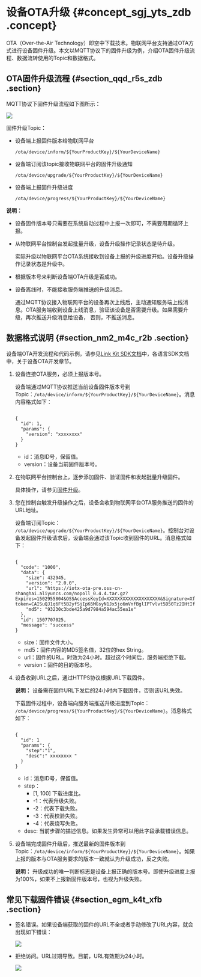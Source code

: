 # 设备OTA升级 {#concept_sgj_yts_zdb .concept}

OTA（Over-the-Air Technology）即空中下载技术。物联网平台支持通过OTA方式进行设备固件升级。本文以MQTT协议下的固件升级为例，介绍OTA固件升级流程、数据流转使用的Topic和数据格式。

## OTA固件升级流程 {#section_qqd_r5s_zdb .section}

MQTT协议下固件升级流程如下图所示：

![](http://static-aliyun-doc.oss-cn-hangzhou.aliyuncs.com/assets/img/14288/155140397411336_zh-CN.png)

固件升级Topic：

-   设备端上报固件版本给物联网平台

    ```
    /ota/device/inform/${YourProductKey}/${YourDeviceName}
    ```

-   设备端订阅该topic接收物联网平台的固件升级通知

    ```
    /ota/device/upgrade/${YourProductKey}/${YourDeviceName}
    ```

-   设备端上报固件升级进度

    ```
    /ota/device/progress/${YourProductKey}/${YourDeviceName}
    ```


**说明：** 

-   设备固件版本号只需要在系统启动过程中上报一次即可，不需要周期循环上报。
-   从物联网平台控制台发起批量升级，设备升级操作记录状态是待升级。

    实际升级以物联网平台OTA系统接收到设备上报的升级进度开始。设备升级操作记录状态是升级中。

-   根据版本号来判断设备端OTA升级是否成功。
-   设备离线时，不能接收服务端推送的升级消息。

    通过MQTT协议接入物联网平台的设备再次上线后，主动通知服务端上线消息。OTA服务端收到设备上线消息，验证该设备是否需要升级。如果需要升级，再次推送升级消息给设备， 否则，不推送消息。


## 数据格式说明 {#section_nm2_m4c_r2b .section}

设备端OTA开发流程和代码示例，请参见[Link Kit SDK文档](https://www.alibabacloud.com/help/product/93051.htm)中，各语言SDK文档中，关于设备OTA开发章节。

1.  设备连接OTA服务，必须上报版本号。

    设备端通过MQTT协议推送当前设备固件版本号到Topic：`/ota/device/inform/${YourProductKey}/${YourDeviceName}`。消息内容格式如下：

    ```
    
    {
      "id": 1,
      "params": {
        "version": "xxxxxxxx"
      }
    }
    ```

    -   id：消息ID号，保留值。
    -   version：设备当前固件版本号。
2.  在物联网平台控制台上，逐步添加固件、验证固件和发起批量升级固件。

    具体操作，请参见[固件升级](../../../../../intl.zh-CN/用户指南/监控运维/固件升级.md#)。

3.  您在控制台触发升级操作之后，设备会收到物联网平台OTA服务推送的固件的URL地址。

    设备端订阅Topic： `/ota/device/upgrade/${YourProductKey}/${YourDeviceName}`。控制台对设备发起固件升级请求后，设备端会通过该Topic收到固件的URL。消息格式如下：

    ```
    
    {
      "code": "1000",
      "data": {
        "size": 432945,
        "version": "2.0.0",
        "url": "https://iotx-ota-pre.oss-cn-shanghai.aliyuncs.com/nopoll_0.4.4.tar.gz?    Expires=1502955804&OSSAccessKeyId=XXXXXXXXXXXXXXXXXXXX&Signature=XfgJu7P6DWWejstKJgXJEH0qAKU%3D&security-  token=CAISuQJ1q6Ft5B2yfSjIpK6MGsyN1Jx5jo6mVnfBglIPTvlvt5D50Tz2IHtIf3NpAusdsv03nWxT7v4flqFyTINVAEvYZJOPKGrGR0DzDbDasumZsJbo4f%2FMQBqEaXPS2MvVfJ%2BzLrf0ceusbFbpjzJ6xaCAGxypQ12iN%2B%2Fr6%2F5gdc9FcQSkL0B8ZrFsKxBltdUROFbIKP%2BpKWSKuGfLC1dysQcO1wEP4K%2BkkMqH8Uic3h%2Boy%2BgJt8H2PpHhd9NhXuV2WMzn2%2FdtJOiTknxR7ARasaBqhelc4zqA%2FPPlWgAKvkXba7aIoo01fV4jN5JXQfAU8KLO8tRjofHWmojNzBJAAPpYSSy3Rvr7m5efQrrybY1lLO6iZy%2BVio2VSZDxshI5Z3McKARWct06MWV9ABA2TTXXOi40BOxuq%2B3JGoABXC54TOlo7%2F1wTLTsCUqzzeIiXVOK8CfNOkfTucMGHkeYeCdFkm%2FkADhXAnrnGf5a4FbmKMQph2cKsr8y8UfWLC6IzvJsClXTnbJBMeuWIqo5zIynS1pm7gf%2F9N3hVc6%2BEeIk0xfl2tycsUpbL2FoaGk6BAF8hWSWYUXsv59d5Uk%3D",
        "md5": "93230c3bde425a9d7984a594ac55ea1e"
      },
      "id": 1507707025,
      "message": "success"
    }
    ```

    -   size：固件文件大小。
    -   md5：固件内容的MD5签名值，32位的hex String。
    -   url：固件的URL。时效为24小时。超过这个时间后，服务端拒绝下载。
    -   version：固件的目的版本号。
4.  设备收到URL之后，通过HTTPS协议根据URL下载固件。

    **说明：** 设备需在固件URL下发后的24小时内下载固件，否则该URL失效。

    下载固件过程中，设备端向服务端推送升级进度到Topic： `/ota/device/progress/${YourProductKey}/${YourDeviceName}`。消息格式如下：

    ```
    
    {
      "id": 1
      "params": {
        "step":"1", 
        "desc":" xxxxxxxx "
      }   
    }
    ```

    -   id：消息ID号，保留值。
    -   step：
        -   \[1, 100\] 下载进度比。
        -   -1：代表升级失败。
        -   -2：代表下载失败。
        -   -3：代表校验失败。
        -   -4：代表烧写失败。
    -   desc: 当前步骤的描述信息。如果发生异常可以用此字段承载错误信息。
5.  设备端完成固件升级后，推送最新的固件版本到Topic：`/ota/device/inform/${YourProductKey}/${YourDeviceName}`。如果上报的版本与OTA服务要求的版本一致就认为升级成功，反之失败。

    **说明：** 升级成功的唯一判断标志是设备上报正确的版本号。即使升级进度上报为100%，如果不上报新固件版本号，也视为升级失败。


## 常见下载固件错误 {#section_egm_k4t_xfb .section}

-   签名错误。如果设备端获取的固件的URL不全或者手动修改了URL内容，就会出现如下错误：

    ![](http://static-aliyun-doc.oss-cn-hangzhou.aliyuncs.com/assets/img/13905/15514039743964_zh-CN.png)

-   拒绝访问。URL过期导致。目前，URL有效期为24小时。

    ![](http://static-aliyun-doc.oss-cn-hangzhou.aliyuncs.com/assets/img/13905/15514039743967_zh-CN.PNG)


